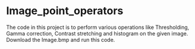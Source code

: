 # Image_point_operators
The code in this project is to perform various operations like Thresholding, Gamma correction, Contrast stretching and histogram on the given image.
Download the Image.bmp and run this code.
